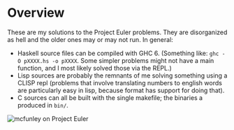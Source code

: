 Overview
========

These are my solutions to the Project Euler problems. They are disorganized as hell and the older ones may or may not run. In general:

* Haskell source files can be compiled with GHC 6. (Something like: `ghc -O pXXXX.hs -o pXXXX`. Some simpler problems might not have a main function, and I most likely solved those via the REPL.)
* Lisp sources are probably the remnants of me solving something using a CLISP repl (problems that involve translating numbers to english words are particularly easy in lisp, because format has support for doing that).
* C sources can all be built with the single makefile; the binaries a produced in `bin/`.

![mcfunley on Project Euler](http://projecteuler.net/profile/mcfunley.png)

